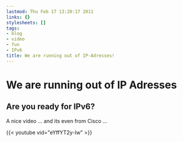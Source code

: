 ```yaml
---
lastmod: Thu Feb 17 13:20:17 2011
links: {}
stylesheets: []
tags:
- blog
- video
- fun
- IPv6
title: We are running out of IP-Adresses!
---
```



# We are running out of IP Adresses

## Are you ready for IPv6?

A nice video ... and its even from Cisco ...

{{< youtube vid="eYffYT2y-Iw" >}}



